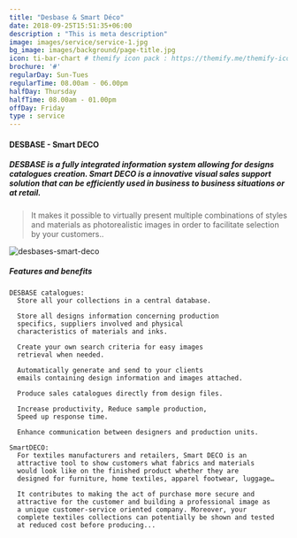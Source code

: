 ```yaml
---
title: "Desbase & Smart Déco"
date: 2018-09-25T15:51:35+06:00
description : "This is meta description"
image: images/service/service-1.jpg
bg_image: images/background/page-title.jpg
icon: ti-bar-chart # themify icon pack : https://themify.me/themify-icons
brochure: '#'
regularDay: Sun-Tues
regularTime: 08.00am - 06.00pm
halfDay: Thursday
halfTime: 08.00am - 01.00pm
offDay: Friday
type : service
---
```


#### DESBASE - Smart DECO
##### DESBASE is a fully integrated information system allowing for designs catalogues creation. Smart DECO is a innovative visual sales support solution that can be efficiently used in business to business situations or at retail.


>It makes it possible to virtually present multiple combinations of styles and materials as photorealistic images in order to facilitate selection by your customers..

![desbases-smart-deco](/images/stairs-cad-cam/desbasesdeco.jpg)

##### Features and benefits

    DESBASE catalogues:
      Store all your collections in a central database.

      Store all designs information concerning production 
      specifics, suppliers involved and physical 
      characteristics of materials and inks.

      Create your own search criteria for easy images 
      retrieval when needed.

      Automatically generate and send to your clients 
      emails containing design information and images attached.

      Produce sales catalogues directly from design files.

      Increase productivity, Reduce sample production, 
      Speed up response time.

      Enhance communication between designers and production units.

    SmartDECO:
      For textiles manufacturers and retailers, Smart DECO is an 
      attractive tool to show customers what fabrics and materials 
      would look like on the finished product whether they are 
      designed for furniture, home textiles, apparel footwear, luggage… 

      It contributes to making the act of purchase more secure and 
      attractive for the customer and building a professional image as 
      a unique customer-service oriented company. Moreover, your 
      complete textiles collections can potentially be shown and tested 
      at reduced cost before producing...